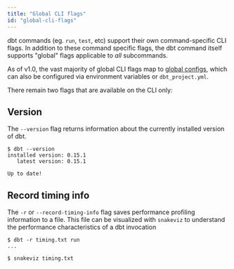 ```yaml
---
title: "Global CLI flags"
id: "global-cli-flags"
---
```


dbt commands (eg. `run`, `test`, etc) support their own command-specific CLI flags. In addition to these command specific flags, the dbt command itself supports "global" flags applicable to *all* subcommands.

As of v1.0, the vast majority of global CLI flags map to [global configs](global-configs), which can also be configured via environment variables or `dbt_project.yml`.

There remain two flags that are available on the CLI only:

## Version

The `--version`  flag returns information about the currently installed version of dbt.

<File name='Usage'>

```text
$ dbt --version
installed version: 0.15.1
   latest version: 0.15.1

Up to date!
```

</File>

## Record timing info

The `-r` or `--record-timing-info` flag saves performance profiling information to a file. This file can be visualized with `snakeviz` to understand the performance characteristics of a dbt invocation

<File name='Usage'>

```text
$ dbt -r timing.txt run
...

$ snakeviz timing.txt
```

</File>
